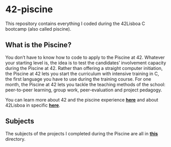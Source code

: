 # 42-piscine

This repository contains everything I coded during the 42Lisboa C bootcamp (also called piscine).

## What is the Piscine?

You don’t have to know how to code to apply to the Piscine at 42. 
Whatever your starting level is, the idea is to test the candidates’ involvement capacity during the Piscine at 42. 
Rather than offering a straight computer initiation, the Piscine at 42 lets you start the curriculum with intensive training in C, 
the first language you have to use during the training course. For one month, the Piscine at 42 lets you tackle the teaching methods of the school: 
peer-to-peer learning, group work, peer-evaluation and project pedagogy.<br/>

You can learn more about 42 and the piscine experience [**here**](https://42.fr/en/admissions/42-piscine/) and about 42Lisboa in specific [**here**](https://www.42lisboa.com/en/).

## Subjects

The subjects of the projects I completed during the Piscine are all in [**this**](https://www.42lisboa.com/en/) directory.
